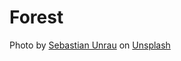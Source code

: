 # Forest

<span>Photo by <a href="https://unsplash.com/@sebastian_unrau?utm_source=unsplash&amp;utm_medium=referral&amp;utm_content=creditCopyText">Sebastian Unrau</a> on <a href="https://unsplash.com/s/photos/forest?utm_source=unsplash&amp;utm_medium=referral&amp;utm_content=creditCopyText">Unsplash</a></span>
